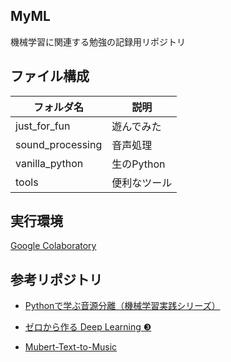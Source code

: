 ## MyML

機械学習に関連する勉強の記録用リポジトリ

## ファイル構成

|フォルダ名|説明|
|--------|---|
|just_for_fun|遊んでみた|
|sound_processing|音声処理|
|vanilla_python|生のPython|
|tools|便利なツール|

## 実行環境

[Google Colaboratory](https://colab.research.google.com/notebooks/welcome.ipynb?hl=ja)

## 参考リポジトリ

- [Pythonで学ぶ音源分離（機械学習実践シリーズ）](https://github.com/masahitotogami/python_source_separation)

- [ゼロから作る Deep Learning ❸](https://github.com/oreilly-japan/deep-learning-from-scratch-3)

- [Mubert-Text-to-Music](https://github.com/MubertAI/Mubert-Text-to-Music)
